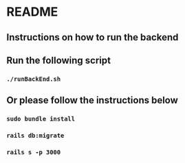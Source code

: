 # README
## Instructions on how to run the backend

## Run the following script
### `./runBackEnd.sh`

## Or please follow the instructions below

### `sudo bundle install`
### `rails db:migrate`
### `rails s -p 3000`

